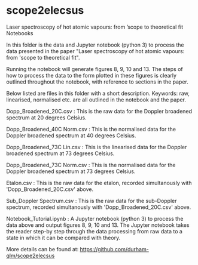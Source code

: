 # scope2elecsus
Laser spectroscopy of hot atomic vapours: from ’scope to theoretical fit Notebooks

In this folder is the data and Jupyter notebook (python 3) to process the data presented in the paper "Laser spectroscopy of 
hot atomic vapours: from 'scope to theoretical fit". 

Running the notebook will generate figures 8, 9, 10 and 13. The steps of how to process the data to the form plotted in these 
figures is clearly outlined throughout the notebook, with reference to sections in the paper. 

Below listed are files in this folder with a short description.
Keywords: raw, linearised, normalised etc. are all outlined in the notebook and the paper.

Dopp_Broadened_20C.csv : This is the raw data for the Doppler broadened spectrum at 20 degrees Celsius.

Dopp_Broadened_40C Norm.csv : This is the normalised data for the Doppler broadened spectrum at 40 degrees Celsius.

Dopp_Broadened_73C Lin.csv : This is the linearised data for the Doppler broadened spectrum at 73 degrees Celsius.

Dopp_Broadened_73C Norm.csv : This is the normalised data for the Doppler broadened spectrum at 73 degrees Celsius.

Etalon.csv : This is the raw data for the etalon, recorded simultanously with 'Dopp_Broadened_20C.csv' above.

Sub_Doppler Spectrum.csv : This is the raw data for the sub-Doppler spectrum, recorded simultanously with 'Dopp_Broadened_20C.csv' above.

Notebook_Tutorial.ipynb : A Jupyter notebook (python 3) to process the data above and output figures 8, 9, 10 and 13. The Jupyter notebook takes the reader step-by step through the data processing from raw data to a state in which it can be compared with theory.

More details can be found at: https://github.com/durham-qlm/scope2elecsus
